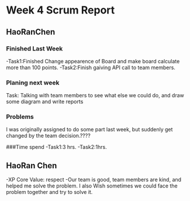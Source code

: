 # Week 4 Scrum Report
## HaoRanChen
### Finished Last Week
-Task1:Finished Change appearence of Board and make board calculate more than 100 points.
-Task2:Finish gaiving API call to team members.
### Planing next week
Task: Talking with team members to see what else we could do, and draw some diagram and write reports 
### Problems
 I was originally assigned to do some part last week, but suddenly get changed by the team decision.????
  
 ###Time spend
 -Task1:3 hrs.
 -Task2:1hrs.
 
 ## HaoRan Chen
 -XP Core Value: respect
 -Our team is good, team members are kind, and helped me solve the problem. I also Wish sometimes we could face the problem  together and try to solve it.
 
 
